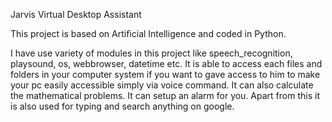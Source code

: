 Jarvis Virtual Desktop Assistant

This project is based on Artificial Intelligence and coded in Python.

I have use variety of modules in this project like speech_recognition, playsound, os, webbrowser, datetime etc.
It is able to access each files and folders in your computer system if you want to gave access to him to make your pc easily accessible simply via voice command.
It can also calculate the mathematical problems. It can setup an alarm for you. Apart from this it is also used for typing and search anything on google.
